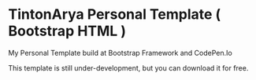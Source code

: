 # TintonArya Personal Template ( Bootstrap HTML )
My Personal Template build at Bootstrap Framework and CodePen.Io

This template is still under-development, but you can download it for free.
